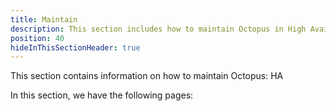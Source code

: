 ```yaml
---
title: Maintain
description: This section includes how to maintain Octopus in High Availability
position: 40
hideInThisSectionHeader: true
---
```


This section contains information on how to maintain Octopus: HA

In this section, we have the following pages:
